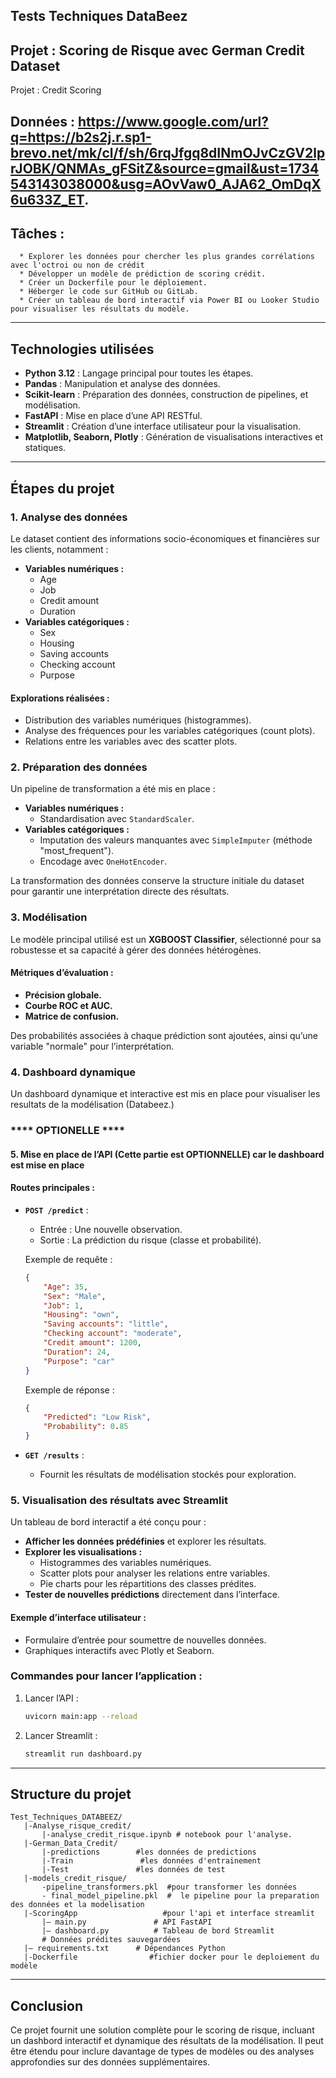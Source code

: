 ## Tests Techniques DataBeez
## Projet : Scoring de Risque avec German Credit Dataset

Projet : Credit Scoring

   ## Données : https://www.google.com/url?q=https://b2s2j.r.sp1-brevo.net/mk/cl/f/sh/6rqJfgq8dINmOJvCzGV2lprJOBK/QNMAs_gFSitZ&source=gmail&ust=1734543143038000&usg=AOvVaw0_AJA62_OmDqX6u633Z_ET.
   ## Tâches :
      * Explorer les données pour chercher les plus grandes corrélations avec l'octroi ou non de crédit 
      * Développer un modèle de prédiction de scoring crédit.
      * Créer un Dockerfile pour le déploiement.
      * Héberger le code sur GitHub ou GitLab.
      * Créer un tableau de bord interactif via Power BI ou Looker Studio pour visualiser les résultats du modèle.

---

## Technologies utilisées

- **Python 3.12** : Langage principal pour toutes les étapes.
- **Pandas** : Manipulation et analyse des données.
- **Scikit-learn** : Préparation des données, construction de pipelines, et modélisation.
- **FastAPI** : Mise en place d’une API RESTful.
- **Streamlit** : Création d’une interface utilisateur pour la visualisation.
- **Matplotlib, Seaborn, Plotly** : Génération de visualisations interactives et statiques.

---

## Étapes du projet

### 1. Analyse des données

Le dataset contient des informations socio-économiques et financières sur les clients, notamment :
- **Variables numériques :**
  - Age
  - Job
  - Credit amount
  - Duration
- **Variables catégoriques :**
  - Sex
  - Housing
  - Saving accounts
  - Checking account
  - Purpose

#### Explorations réalisées :
- Distribution des variables numériques (histogrammes).
- Analyse des fréquences pour les variables catégoriques (count plots).
- Relations entre les variables avec des scatter plots.

### 2. Préparation des données

Un pipeline de transformation a été mis en place :
- **Variables numériques :**
  - Standardisation avec `StandardScaler`.
- **Variables catégoriques :**
  - Imputation des valeurs manquantes avec `SimpleImputer` (méthode "most_frequent").
  - Encodage avec `OneHotEncoder`.

La transformation des données conserve la structure initiale du dataset pour garantir une interprétation directe des résultats.

### 3. Modélisation

Le modèle principal utilisé est un **XGBOOST Classifier**, sélectionné pour sa robustesse et sa capacité à gérer des données hétérogènes.

#### Métriques d’évaluation :
- **Précision globale.**
- **Courbe ROC et AUC.**
- **Matrice de confusion.**

Des probabilités associées à chaque prédiction sont ajoutées, ainsi qu’une variable "normale" pour l’interprétation.

### 4. Dashboard dynamique

Un dashboard dynamique et interactive est mis en place pour visualiser les resultats de la modélisation (Databeez.)


### **** OPTIONELLE ****
####  5. Mise en place de l’API (Cette partie est OPTIONNELLE) car le dashboard est mise en place

#### Routes principales :
- **`POST /predict`** :
  - Entrée : Une nouvelle observation.
  - Sortie : La prédiction du risque (classe et probabilité).

  Exemple de requête :
  ```json
  {
      "Age": 35,
      "Sex": "Male",
      "Job": 1,
      "Housing": "own",
      "Saving accounts": "little",
      "Checking account": "moderate",
      "Credit amount": 1200,
      "Duration": 24,
      "Purpose": "car"
  }
  ```

  Exemple de réponse :
  ```json
  {
      "Predicted": "Low Risk",
      "Probability": 0.85
  }
  ```

- **`GET /results`** :
  - Fournit les résultats de modélisation stockés pour exploration.

### 5. Visualisation des résultats avec Streamlit

Un tableau de bord interactif a été conçu pour :
- **Afficher les données prédéfinies** et explorer les résultats.
- **Explorer les visualisations :**
  - Histogrammes des variables numériques.
  - Scatter plots pour analyser les relations entre variables.
  - Pie charts pour les répartitions des classes prédites.
- **Tester de nouvelles prédictions** directement dans l’interface.

#### Exemple d’interface utilisateur :
- Formulaire d’entrée pour soumettre de nouvelles données.
- Graphiques interactifs avec Plotly et Seaborn.

### Commandes pour lancer l’application :

1. Lancer l’API :
   ```bash
   uvicorn main:app --reload
   ```

2. Lancer Streamlit :
   ```bash
   streamlit run dashboard.py
   ```

---

## Structure du projet

```
Test_Techniques_DATABEEZ/
   |-Analyse_risque_credit/
       |-analyse_credit_risque.ipynb # notebook pour l'analyse.
   |-German_Data_Credit/
       |-predictions        #les données de predictions
       |-Train               #les données d'entrainement
       |-Test               #les données de test
   |-models_credit_risque/
       -pipeline_transformers.pkl  #pour transformer les données
       - final_model_pipeline.pkl  #  le pipeline pour la preparation des données et la modelisation
   |-ScoringApp                   #pour l'api et interface streamlit
       |— main.py               # API FastAPI
       |— dashboard.py          # Tableau de bord Streamlit
       # Données prédites sauvegardées
   |— requirements.txt      # Dépendances Python
   |-Dockerfile                #fichier docker pour le deploiement du modèle
```

---

## Conclusion

Ce projet fournit une solution complète pour le scoring de risque, incluant un dashbord interactif et dynamique des résultats de la modélisation. Il peut être étendu pour inclure davantage de types de modèles ou des analyses approfondies sur des données supplémentaires.

